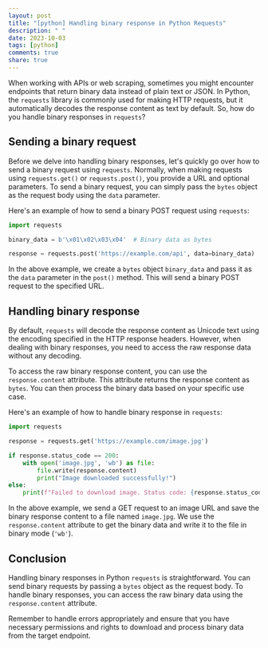 ```yaml
---
layout: post
title: "[python] Handling binary response in Python Requests"
description: " "
date: 2023-10-03
tags: [python]
comments: true
share: true
---
```


When working with APIs or web scraping, sometimes you might encounter endpoints that return binary data instead of plain text or JSON. In Python, the `requests` library is commonly used for making HTTP requests, but it automatically decodes the response content as text by default. So, how do you handle binary responses in `requests`?

## Sending a binary request

Before we delve into handling binary responses, let's quickly go over how to send a binary request using `requests`. Normally, when making requests using `requests.get()` or `requests.post()`, you provide a URL and optional parameters. To send a binary request, you can simply pass the `bytes` object as the request body using the `data` parameter.

Here's an example of how to send a binary POST request using `requests`:

```python
import requests

binary_data = b'\x01\x02\x03\x04'  # Binary data as bytes

response = requests.post('https://example.com/api', data=binary_data)
```

In the above example, we create a `bytes` object `binary_data` and pass it as the `data` parameter in the `post()` method. This will send a binary POST request to the specified URL.

## Handling binary response

By default, `requests` will decode the response content as Unicode text using the encoding specified in the HTTP response headers. However, when dealing with binary responses, you need to access the raw response data without any decoding.

To access the raw binary response content, you can use the `response.content` attribute. This attribute returns the response content as `bytes`. You can then process the binary data based on your specific use case.

Here's an example of how to handle binary response in `requests`:

```python
import requests

response = requests.get('https://example.com/image.jpg')

if response.status_code == 200:
    with open('image.jpg', 'wb') as file:
        file.write(response.content)
        print("Image downloaded successfully!")
else:
    print(f"Failed to download image. Status code: {response.status_code}")
```

In the above example, we send a GET request to an image URL and save the binary response content to a file named `image.jpg`. We use the `response.content` attribute to get the binary data and write it to the file in binary mode (`'wb'`).

## Conclusion

Handling binary responses in Python `requests` is straightforward. You can send binary requests by passing a `bytes` object as the request body. To handle binary responses, you can access the raw binary data using the `response.content` attribute.

Remember to handle errors appropriately and ensure that you have necessary permissions and rights to download and process binary data from the target endpoint.